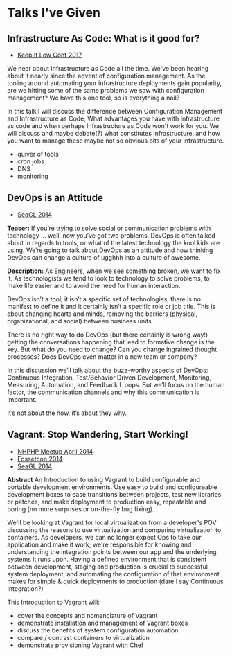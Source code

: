 # Talks I've Given

## Infrastructure As Code: What is it good for?
* [Keep It Low Conf 2017](https://keepitlow.co/talks/index.html)

We hear about Infrastructure as Code all the time. We've been hearing about it nearly since the advent of configuration management. As the tooling around automating your infrastructure deployments gain popularity, are we hitting some of the same problems we saw with configuration management? We have this one tool, so is everything a nail?

In this talk I will discuss the difference between Configuration Management and Infrastructure as Code; What advantages you have with Infrastructure as code and when perhaps Infrastructure as Code won't work for you. We will discuss and maybe debate(?) what constitutes Infrastructure, and how you want to manage these maybe not so obvious bits of your infrastructure.

* quiver of tools
* cron jobs
* DNS
* monitoring


## DevOps is an Attitude
* [SeaGL 2014](http://seagl.org/schedule/2014.html)

**Teaser:** If you’re trying to solve social or communication problems with technology … well, now you’ve got two problems. DevOps is often talked about in regards to tools, or what of the latest technology the kool kids are using. We’re going to talk about DevOps as an attitude and how thinking DevOps can change a culture of ugghhh into a culture of awesome.

**Description:** As Engineers, when we see something broken, we want to fix it. As technologists we tend to look to technology to solve problems, to make life easier and to avoid the need for human interaction.

DevOps isn’t a tool, it isn’t a specific set of technologies, there is no manifest to define it and it certainly isn’t a specific role or job title. This is about changing hearts and minds, removing the barriers (physical, organizational, and social) between business units.

There is no right way to do DevOps (but there certainly is wrong way!) getting the conversations happening that lead to formative change is the key. But what do you need to change? Can you change ingrained thought processes? Does DevOps even matter in a new team or company?

In this discussion we’ll talk about the buzz-worthy aspects of DevOps: Continuous Integration, Test/Behavior Driven Development, Monitoring, Measuring, Automation, and Feedback L
oops. But we’ll focus on the human factor, the communication channels and why this communication is important.

It’s not about the how, it’s about they why.


## Vagrant: Stop Wandering, Start Working!

* [NHPHP Meetup April 2014](http://www.meetup.com/NH-PHP/)
* [Fossetcon 2014](http://fossetcon.org/2014/featured-speaker)
* [SeaGL 2014](http://seagl.org/schedule/2014.html)

**Abstract**
An Introduction to using Vagrant to build configurable and portable development environments. Use easy to build and configureable development boxes to ease transitions between projects, test new libraries or patches, and make deployment to production easy, repeatable and boring (no more surprises or on-the-fly bug fixing). 

We'll be looking at Vagrant for local virtualization from a developer's POV discussing the reasons to use virtualization and comparing virtualization to containers. As developers, we can no longer expect Ops to take our application and make it work; we're responsible for knowing and understanding the integration points between our app and the underlying systems it runs upon. Having a defined environment that is consistent between development, staging and production is crucial to successful system deployment, and automating the configuration of that environment makes for simple & quick deployments to production (dare I say Continuous Integration?)

This Introduction to Vagrant will:

   * cover the concepts and nomenclature of Vagrant
   * demonstrate installation and management of Vagrant boxes
   * discuss the benefits of system configuration automation
   * compare / contrast containers to virtualization
   * demonstrate provisioning Vagrant with Chef 

